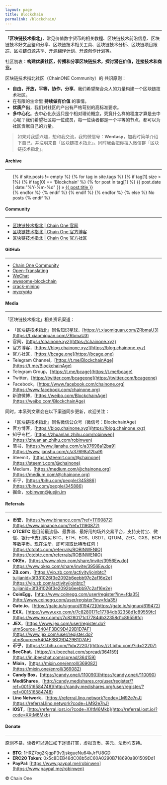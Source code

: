 ```yaml
---
layout: page
title: Blockchain
permalink: /blockchain/
---
```


***

**「区块链技术指北」**，常见价值数字货币的相关教程、区块链技术前沿信息、区块链技术好文品鉴和分享、区块链技术相关工具、区块链技术分析、区块链项目跟踪、区块链资源共享、开源翻译计划、开源创作计划等。

社区初衷：**构建优质社区，传播和分享区块链技术，探讨潜在价值，连接技术和商业。**

区块链技术指北社区（ChainONE Community）的 共识原则：

* **自由，开放，平等，协作，分享**。我们希望聚合众人的力量构建一个区块链技术社区。
* 在有限的生命里 **持续做有价值** 的事情。
* **优质产出**，我们对社区的产出有严格苛刻的高标准要求。
* **多中心化**。去中心化永远只是个相对理论概念，究竟什么样的程度才算是去中心呢？我们希望社区每一位成员，每一位读者都是一个平等的节点，都可以为社区贡献自己的力量。

> 如果对我感兴趣，想和我交流，我的微信号：**Wentasy**，加我时简单介绍下自己，并注明来自「区块链技术指北」。同时我会把你拉入微信群「区块链技术指北」。

#### Archive
***

<ul class="tags-box">
{% if site.posts != empty %}
    {% for tag in site.tags %}
        {% if tag[1].size > 1%}
            {% if tag[0] == 'Blockchain' %}
                {% for post in tag[1] %}
                    <time datetime="{{ post.date | date:"%Y-%m-%d" }}">{{ post.date | date:"%Y-%m-%d" }}</time> &raquo;
                    <a href="{{ site.baseurl }}{{ post.url }}" title="{{ post.title }}">{{ post.title }}</a><br />
                {% endfor %}
            {% endif %}
        {% endif %}
    {% endfor %}
{% else %}
    <span>No posts</span>
{% endif %}
</ul>

#### Community
***

* [区块链技术指北 \| Chain One 官网](https://chainone.xyz)
* [区块链技术指北 \| Chain One 官方博客](https://blog.chainone.xyz)
* [区块链技术指北 \| Chain One 官方社区](https://bcage.one)

#### GitHub
***

* [Chain One Community](https://github.com/BlockchainOne)
* [Open-Translating](https://github.com/BlockchainOne/Open-Translating)
* [WeChat](https://github.com/BlockchainOne/WeChat)
* [awesome-blockchain](https://github.com/BlockchainOne/awesome-blockchain)
* [crack-mining](https://github.com/BlockchainOne/crack-mining)
* [mycrypto](https://github.com/dbarobin/mycrypto)

#### Media
***

「区块链技术指北」相关资讯渠道：

* 「区块链技术指北」同名知识星球，[https://t.xiaomiquan.com/ZRbmaU3](https://t.xiaomiquan.com/ZRbmaU3)
* 官网，[https://chainone.xyz](https://chainone.xyz)
* 官方博客，[https://blog.chainone.xyz](https://blog.chainone.xyz)
* 官方社区，[https://bcage.one](https://bcage.one)
* Telegram Channel，[https://t.me/BlockchainAge](https://t.me/BlockchainAge)
* Telegram Group，[https://t.me/bcage](https://t.me/bcage)
* Twitter，[https://twitter.com/bcageone](https://twitter.com/bcageone)
* Facebook，[https://www.facebook.com/chainone.org](https://www.facebook.com/chainone.org)
* 新浪微博，[https://weibo.com/BlockchainAge](https://weibo.com/BlockchainAge)

同时，本系列文章会在以下渠道同步更新，欢迎关注：

* 「区块链技术指北」同名微信公众号（微信号：BlockchainAge）
* 官方博客，[https://blog.chainone.xyz](https://blog.chainone.xyz)
* 知乎专栏，[https://zhuanlan.zhihu.com/robinwen](https://zhuanlan.zhihu.com/robinwen)
* 简书，[https://www.jianshu.com/c/a37698a12ba9](https://www.jianshu.com/c/a37698a12ba9)
* Steemit，[https://steemit.com/@chainone](https://steemit.com/@chainone)
* Medium，[https://medium.com/@chainone.org](https://medium.com/@chainone.org)
* 币乎，[https://bihu.com/people/345886](https://bihu.com/people/345886)
* 掘金，[robinwen@juejin.im](https://juejin.im/user/5673ccae60b2260ee435f89a/posts)

#### Referrals
***

* **币安**，[https://www.binance.com/?ref=11190872](https://www.binance.com/?ref=11190872)
* **OTCBTC** 是目前最流畅、最靠谱、最好用的场外交易平台，支持支付宝、微信、银行卡支付购买 BTC、ETH、EOS、USDT、QTUM、ZEC、GXS、BCH 等数字币。现在注册，即可领取比特币红包！ [https://otcbtc.com/referrals/ROBINWENIO](https://otcbtc.com/referrals/ROBINWENIO)
* **OKEx**，[https://www.okex.com/share/invite/3956Ew.do](https://www.okex.com/share/invite/3956Ew.do)
* **ZB.com**，[https://vip.zb.com/activity/joinbtc?tuijianid=3f381026f3e2092b6eebb97c2af16e2e](https://vip.zb.com/activity/joinbtc?tuijianid=3f381026f3e2092b6eebb97c2af16e2e)
* **CoinEgg**，[http://www.coinegg.com/user/register?inv=fda35](http://www.coinegg.com/user/register?inv=fda35)
* **Gate.io**，[https://gate.io/signup/619472](https://gate.io/signup/619472)
* **EXX**，[https://www.exx.com/r/7c8280171c17784db32358d1c89559fc](https://www.exx.com/r/7c8280171c17784db32358d1c89559fc)
* **JEX**，[https://www.jex.com/user/register.do?utmSource=5404F3BC9D429B1D7AF](https://www.jex.com/user/register.do?utmSource=5404F3BC9D429B1D7AF)
* **币乎**，[https://zt.bihu.com/?id=22207](https://zt.bihu.com/?id=22207)
* **BeeChat**，[https://in.ibeechat.com/spread/364159](https://in.ibeechat.com/spread/364159)
* **Mixin**，[https://mixin.one/enroll/369082](https://mixin.one/enroll/369082)
* **Candy Box**，[https://candy.one/i/110090](https://candy.one/i/110090)
* **MediShares**，[http://candy.medishares.org/user/register/?ref=001516584748](http://candy.medishares.org/user/register/?ref=001516584748)
* **Lino Network**，[https://referral.lino.network?code=LM92e7nJ](https://referral.lino.network?code=LM92e7nJ)
* **IOST**，[http://referral.iost.io/?code=XXtM6Mkb](http://referral.iost.io/?code=XXtM6Mkb)

#### Donate
***

原创不易，读者可以通过如下途径打赏，虚拟货币、美元、法币均支持。

* **BTC**: 1HRZ7og2KjqpP3v3jskgueNu64kJrFU8GD
* **ERC20 Token**: 0x5c8DEB48dC08b5dC60A0290B718690a801509Dd1
* **PayPal**: [https://www.paypal.me/robinwen](https://www.paypal.me/robinwen)

© Chain One